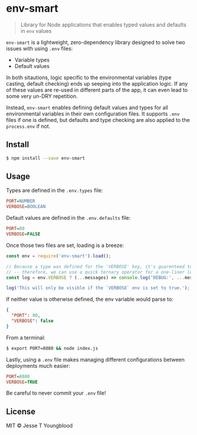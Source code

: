 # env-smart
> Library for Node applications that enables typed values and defaults in `env` values

`env-smart` is a lightweight, zero-dependency library designed to solve two issues with using `.env` files:
- Variable types
- Default values

In both sitautions, logic specific to the environmental variables (type casting, default checking) ends up seeping into the application logic. If any of these values are re-used in different parts of the app, it can even lead to some very un-DRY repetition.

Instead, `env-smart` enables defining default values and types for all environmental variables in their own configuration files. It supports `.env` files if one is defined, but defaults and type checking are also applied to the `process.env` if not.

## Install

```bash
$ npm install --save env-smart
```

## Usage

Types are defined in the `.env.types` file:
```ini
PORT=NUMBER
VERBOSE=BOOLEAN
```

Default values are defined in the `.env.defaults` file:
```ini
PORT=80
VERBOSE=FALSE
```

Once those two files are set, loading is a breeze:
```javascript
const env = require('env-smart').load();

// Because a type was defined for the 'VERBOSE' key, it's guarenteed to be a boolean value
// -- therefore, we can use a quick ternary operator for a one-liner log function:
const log = env.VERBOSE ? (...messages) => console.log('DEBUG:', ...messages) : () => {};

log('This will only be visible if the `VERBOSE` env is set to true.');
```

If neither value is otherwise defined, the env variable would parse to:
```json
{
  "PORT": 80,
  "VERBOSE": false
}
```

From a terminal:
```bash 
$ export PORT=8080 && node index.js
```

Lastly, using a `.env` file makes managing different configurations between deployments much easier:
```ini
PORT=8080
VERBOSE=TRUE
```
Be careful to never commit your `.env` file!


## License

MIT © Jesse T Youngblood
